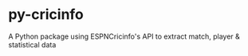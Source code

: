 # py-cricinfo

A Python package using ESPNCricinfo's API to extract match, player & statistical data
